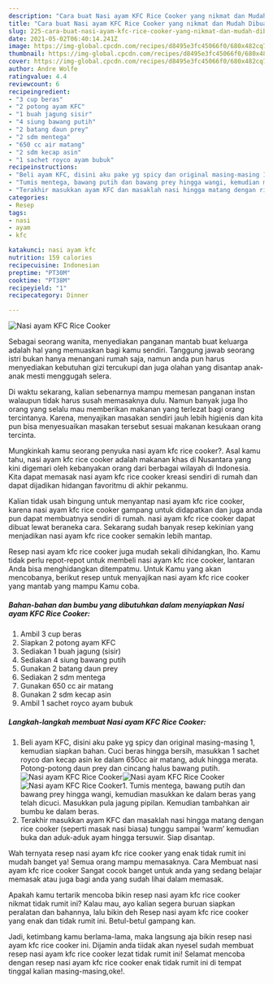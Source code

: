 ```yaml
---
description: "Cara buat Nasi ayam KFC Rice Cooker yang nikmat dan Mudah Dibuat"
title: "Cara buat Nasi ayam KFC Rice Cooker yang nikmat dan Mudah Dibuat"
slug: 225-cara-buat-nasi-ayam-kfc-rice-cooker-yang-nikmat-dan-mudah-dibuat
date: 2021-05-02T06:40:14.241Z
image: https://img-global.cpcdn.com/recipes/d8495e3fc45066f0/680x482cq70/nasi-ayam-kfc-rice-cooker-foto-resep-utama.jpg
thumbnail: https://img-global.cpcdn.com/recipes/d8495e3fc45066f0/680x482cq70/nasi-ayam-kfc-rice-cooker-foto-resep-utama.jpg
cover: https://img-global.cpcdn.com/recipes/d8495e3fc45066f0/680x482cq70/nasi-ayam-kfc-rice-cooker-foto-resep-utama.jpg
author: Andre Wolfe
ratingvalue: 4.4
reviewcount: 6
recipeingredient:
- "3 cup beras"
- "2 potong ayam KFC"
- "1 buah jagung sisir"
- "4 siung bawang putih"
- "2 batang daun prey"
- "2 sdm mentega"
- "650 cc air matang"
- "2 sdm kecap asin"
- "1 sachet royco ayam bubuk"
recipeinstructions:
- "Beli ayam KFC, disini aku pake yg spicy dan original masing-masing 1, kemudian siapkan bahan. Cuci beras hingga bersih, masukkan 1 sachet royco dan kecap asin ke dalam 650cc air matang, aduk hingga merata. Potong-potong daun prey dan cincang halus bawang putih."
- "Tumis mentega, bawang putih dan bawang prey hingga wangi, kemudian masukkan ke dalam beras yang telah dicuci. Masukkan pula jagung pipilan. Kemudian tambahkan air bumbu ke dalam beras."
- "Terakhir masukkan ayam KFC dan masaklah nasi hingga matang dengan rice cooker (seperti masak nasi biasa) tunggu sampai ‘warm’ kemudian buka dan aduk-aduk ayam hingga tersuwir. Siap disantap."
categories:
- Resep
tags:
- nasi
- ayam
- kfc

katakunci: nasi ayam kfc 
nutrition: 159 calories
recipecuisine: Indonesian
preptime: "PT30M"
cooktime: "PT38M"
recipeyield: "1"
recipecategory: Dinner

---
```



![Nasi ayam KFC Rice Cooker](https://img-global.cpcdn.com/recipes/d8495e3fc45066f0/680x482cq70/nasi-ayam-kfc-rice-cooker-foto-resep-utama.jpg)

Sebagai seorang wanita, menyediakan panganan mantab buat keluarga adalah hal yang memuaskan bagi kamu sendiri. Tanggung jawab seorang istri bukan hanya menangani rumah saja, namun anda pun harus menyediakan kebutuhan gizi tercukupi dan juga olahan yang disantap anak-anak mesti menggugah selera.

Di waktu  sekarang, kalian sebenarnya mampu memesan panganan instan walaupun tidak harus susah memasaknya dulu. Namun banyak juga lho orang yang selalu mau memberikan makanan yang terlezat bagi orang tercintanya. Karena, menyajikan masakan sendiri jauh lebih higienis dan kita pun bisa menyesuaikan masakan tersebut sesuai makanan kesukaan orang tercinta. 



Mungkinkah kamu seorang penyuka nasi ayam kfc rice cooker?. Asal kamu tahu, nasi ayam kfc rice cooker adalah makanan khas di Nusantara yang kini digemari oleh kebanyakan orang dari berbagai wilayah di Indonesia. Kita dapat memasak nasi ayam kfc rice cooker kreasi sendiri di rumah dan dapat dijadikan hidangan favoritmu di akhir pekanmu.

Kalian tidak usah bingung untuk menyantap nasi ayam kfc rice cooker, karena nasi ayam kfc rice cooker gampang untuk didapatkan dan juga anda pun dapat membuatnya sendiri di rumah. nasi ayam kfc rice cooker dapat dibuat lewat beraneka cara. Sekarang sudah banyak resep kekinian yang menjadikan nasi ayam kfc rice cooker semakin lebih mantap.

Resep nasi ayam kfc rice cooker juga mudah sekali dihidangkan, lho. Kamu tidak perlu repot-repot untuk membeli nasi ayam kfc rice cooker, lantaran Anda bisa menghidangkan ditempatmu. Untuk Kamu yang akan mencobanya, berikut resep untuk menyajikan nasi ayam kfc rice cooker yang mantab yang mampu Kamu coba.

<!--inarticleads1-->

##### Bahan-bahan dan bumbu yang dibutuhkan dalam menyiapkan Nasi ayam KFC Rice Cooker:

1. Ambil 3 cup beras
1. Siapkan 2 potong ayam KFC
1. Sediakan 1 buah jagung (sisir)
1. Sediakan 4 siung bawang putih
1. Gunakan 2 batang daun prey
1. Sediakan 2 sdm mentega
1. Gunakan 650 cc air matang
1. Gunakan 2 sdm kecap asin
1. Ambil 1 sachet royco ayam bubuk




<!--inarticleads2-->

##### Langkah-langkah membuat Nasi ayam KFC Rice Cooker:

1. Beli ayam KFC, disini aku pake yg spicy dan original masing-masing 1, kemudian siapkan bahan. Cuci beras hingga bersih, masukkan 1 sachet royco dan kecap asin ke dalam 650cc air matang, aduk hingga merata. Potong-potong daun prey dan cincang halus bawang putih.
<img src="https://img-global.cpcdn.com/steps/8c4be3a38fdfcf8c/160x128cq70/nasi-ayam-kfc-rice-cooker-langkah-memasak-1-foto.jpg" alt="Nasi ayam KFC Rice Cooker"><img src="https://img-global.cpcdn.com/steps/8d1b0b0cc4c6706c/160x128cq70/nasi-ayam-kfc-rice-cooker-langkah-memasak-1-foto.jpg" alt="Nasi ayam KFC Rice Cooker"><img src="https://img-global.cpcdn.com/steps/583ea3833e7b3594/160x128cq70/nasi-ayam-kfc-rice-cooker-langkah-memasak-1-foto.jpg" alt="Nasi ayam KFC Rice Cooker">1. Tumis mentega, bawang putih dan bawang prey hingga wangi, kemudian masukkan ke dalam beras yang telah dicuci. Masukkan pula jagung pipilan. Kemudian tambahkan air bumbu ke dalam beras.
1. Terakhir masukkan ayam KFC dan masaklah nasi hingga matang dengan rice cooker (seperti masak nasi biasa) tunggu sampai ‘warm’ kemudian buka dan aduk-aduk ayam hingga tersuwir. Siap disantap.




Wah ternyata resep nasi ayam kfc rice cooker yang enak tidak rumit ini mudah banget ya! Semua orang mampu memasaknya. Cara Membuat nasi ayam kfc rice cooker Sangat cocok banget untuk anda yang sedang belajar memasak atau juga bagi anda yang sudah lihai dalam memasak.

Apakah kamu tertarik mencoba bikin resep nasi ayam kfc rice cooker nikmat tidak rumit ini? Kalau mau, ayo kalian segera buruan siapkan peralatan dan bahannya, lalu bikin deh Resep nasi ayam kfc rice cooker yang enak dan tidak rumit ini. Betul-betul gampang kan. 

Jadi, ketimbang kamu berlama-lama, maka langsung aja bikin resep nasi ayam kfc rice cooker ini. Dijamin anda tiidak akan nyesel sudah membuat resep nasi ayam kfc rice cooker lezat tidak rumit ini! Selamat mencoba dengan resep nasi ayam kfc rice cooker enak tidak rumit ini di tempat tinggal kalian masing-masing,oke!.

